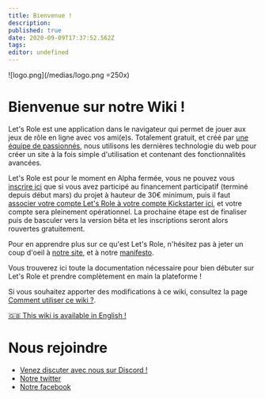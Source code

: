 ```yaml
---
title: Bienvenue !
description: 
published: true
date: 2020-09-09T17:37:52.562Z
tags: 
editor: undefined
---
```


![logo.png](/medias/logo.png =250x)

# Bienvenue sur notre Wiki !
Let's Role est une application dans le navigateur qui permet de jouer aux jeux de rôle en ligne avec vos ami(e)s. Totalement gratuit, et créé par [une équipe de passionnés](/fr/staff), nous utilisons les dernières technologie du web pour créer un site à la fois simple d'utilisation et contenant des fonctionnalités avancées.

Let's Role est pour le moment en Alpha fermée, vous ne pouvez vous [inscrire ici](https://alpha.lets-role.com/register) que si vous avez participé au financement participatif (terminé depuis début mars) du projet à hauteur de 30€ minimum, puis il faut [associer votre compte Let's Role à votre compte Kickstarter ici](https://alpha.lets-role.com/kickstarter), et votre compte sera pleinement opérationnel. La prochaine étape est de finaliser puis de basculer vers la version bêta et les inscriptions seront alors rouvertes gratuitement.

Pour en apprendre plus sur ce qu'est Let's Role, n'hésitez pas à jeter un coup d'oeil à [notre site](https://lets-role.com), et à notre [manifesto](https://www.lets-role.com/manifesto).

Vous trouverez ici toute la documentation nécessaire pour bien débuter sur Let's Role et prendre complètement en main la plateforme !

Si vous souhaitez apporter des modifications à ce wiki, consultez la page [Comment utiliser ce wiki ?](/fr/how-to-use-this-wiki).

[:gb: This wiki is available in English !](/en/home)

# Nous rejoindre
- [Venez discuter avec nous sur Discord !](https://discord.gg/m5cqTwa)
- [Notre twitter](https://twitter.com/LetsRoleRPG)
- [Notre facebook](https://www.facebook.com/LetsRoleRPG)